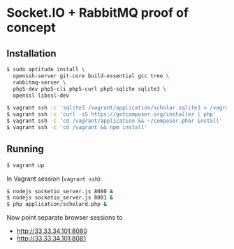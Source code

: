 # Socket.IO + RabbitMQ proof of concept

## Installation

```bash
$ sudo aptitude install \
  openssh-server git-core build-essential gcc tree \
  rabbitmq-server \
  php5-dev php5-cli php5-curl php5-sqlite sqlite3 \
  openssl libssl-dev

$ vagrant ssh -c 'sqlite3 /vagrant/application/scholar.sqlite3 < /vagrant/application/data/notecard.sql'
$ vagrant ssh -c 'curl -sS https://getcomposer.org/installer | php'
$ vagrant ssh -c 'cd /vagrant/application && ~/composer.phar install'
$ vagrant ssh -c 'cd /vagrant && npm install'
```

## Running

```bash
$ vagrant up
```

In Vagrant session (`vagrant ssh`):

```bash
$ nodejs socketio_server.js 8080 &
$ nodejs socketio_server.js 8081 &
$ php application/scholard.php &
```

Now point separate browser sessions to

* http://33.33.34.101:8080
* http://33.33.34.101:8081
